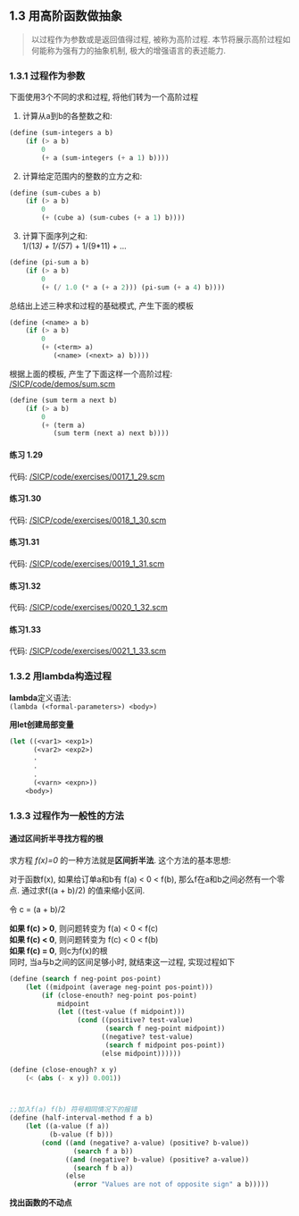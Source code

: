 ## 1.3 用高阶函数做抽象  
> 以过程作为参数或是返回值得过程, 被称为高阶过程. 本节将展示高阶过程如何能称为强有力的抽象机制, 极大的增强语言的表述能力.  

### 1.3.1 过程作为参数  
下面使用3个不同的求和过程, 将他们转为一个高阶过程  

1. 计算从a到b的各整数之和:  
```lisp
(define (sum-integers a b)
	(if (> a b)
		0
		(+ a (sum-integers (+ a 1) b))))
```  

2. 计算给定范围内的整数的立方之和:  
```lisp
(define (sum-cubes a b)
	(if (> a b)
		0
		(+ (cube a) (sum-cubes (+ a 1) b))))
```

3. 计算下面序列之和:  
1/(1*3) + 1/(5*7) + 1/(9*11) + ...  
```lisp
(define (pi-sum a b)
	(if (> a b)
		0
		(+ (/ 1.0 (* a (+ a 2))) (pi-sum (+ a 4) b))))
```  

总结出上述三种求和过程的基础模式, 产生下面的模板  
```lisp
(define (<name> a b)
	(if (> a b)
		0
		(+ (<term> a)
		   (<name> (<next> a) b))))
```  

根据上面的模板, 产生了下面这样一个高阶过程:  
[/SICP/code/demos/sum.scm](#)  
```lisp
(define (sum term a next b)
	(if (> a b)
		0
		(+ (term a)
		   (sum term (next a) next b))))
```  

#### 练习 1.29
代码: [/SICP/code/exercises/0017_1_29.scm](#) 

#### 练习1.30 
代码: [/SICP/code/exercises/0018_1_30.scm](#) 

#### 练习1.31
代码: [/SICP/code/exercises/0019_1_31.scm](#) 

#### 练习1.32
代码: [/SICP/code/exercises/0020_1_32.scm](#) 

#### 练习1.33
代码: [/SICP/code/exercises/0021_1_33.scm](#) 


### 1.3.2 用lambda构造过程  
**lambda**定义语法:  
`(lambda (<formal-parameters>) <body>)`  

**用let创建局部变量**  
```lisp
(let ((<var1> <exp1>)
	  (<var2> <exp2>)
	  .
	  .
	  .
	  (<varn> <expn>))
	<body>)
```

### 1.3.3 过程作为一般性的方法  
#### 通过区间折半寻找方程的根
求方程 *f(x)=0* 的一种方法就是**区间折半法**. 这个方法的基本思想:  

对于函数f(x), 如果给订单a和b有 f(a) < 0 < f(b), 那么f在a和b之间必然有一个零点. 通过求f((a + b)/2) 的值来缩小区间.  

令 c = (a + b)/2  

**如果 f(c) > 0**, 则问题转变为 f(a) < 0 < f(c)  
**如果 f(c) < 0**, 则问题转变为 f(c) < 0 < f(b)  
**如果 f(c) = 0**, 则c为f(x)的根  
同时, 当a与b之间的区间足够小时, 就结束这一过程, 实现过程如下  

```lisp
(define (search f neg-point pos-point)
	(let ((midpoint (average neg-point pos-point)))
		(if (close-enouth? neg-point pos-point)
			midpoint
			(let ((test-value (f midpoint)))
			     (cond ((positive? test-value)
			     		(search f neg-point midpoint))
			           ((negative? test-value)
			           	(search f midpoint pos-point))
			           (else midpoint))))))

(define (close-enough? x y)
	(< (abs (- x y)) 0.001))



;;加入f(a) f(b) 符号相同情况下的报错
(define (half-interval-method f a b)
	(let ((a-value (f a))
		  (b-value (f b)))
		(cond ((and (negative? a-value) (positive? b-value))
				(search f a b))
		      ((and (negative? b-value) (positive? a-value))
		      	(search f b a))
		      (else
		      	(error "Values are not of opposite sign" a b)))))
```

**找出函数的不动点**  





